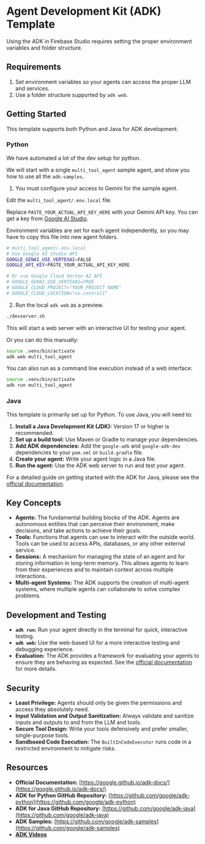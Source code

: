 # Agent Development Kit (ADK) Template

Using the ADK in Firebase Studio requires setting the proper environment variables and folder structure.

## Requirements

1. Set environment variables so your agents can access the proper LLM and services.
2. Use a folder structure supported by `adk web`.

## Getting Started

This template supports both Python and Java for ADK development.

### Python

We have automated a lot of the dev setup for python.

We will start with a single `multi_tool_agent` sample agent, and show you how to use all the `adk-samples`.

1. You must configure your access to Gemini for the sample agent.

Edit the `multi_tool_agent/.env.local` file.

Replace `PASTE_YOUR_ACTUAL_API_KEY_HERE` with your Gemini API key. You can get a key from [Google AI Studio](https://g.co/ai/idxGetGeminiKey).

Environment variables are set for each agent independently, so you may have to copy this file into new agent folders.

```bash
# multi_tool_agent/.env.local
# Use Google AI Studio API
GOOGLE_GENAI_USE_VERTEXAI=FALSE
GOOGLE_API_KEY=PASTE_YOUR_ACTUAL_API_KEY_HERE

# Or use Google Cloud Vertex AI API
# GOOGLE_GENAI_USE_VERTEXAI=TRUE
# GOOGLE_CLOUD_PROJECT="YOUR_PROJECT_NAME"
# GOOGLE_CLOUD_LOCATION="us-central1"
```

2. Run the local `adk web` as a preview.

```bash
./devserver.sh
```

This will start a web server with an interactive UI for testing your agent.

Or you can do this manually:

```bash
source .venv/bin/activate
adk web multi_tool_agent
```

You can also run as a command line execution instead of a web interface:

```bash
source .venv/bin/activate
adk run multi_tool_agent
```

### Java

This template is primarily set up for Python. To use Java, you will need to:

1.  **Install a Java Development Kit (JDK):** Version 17 or higher is recommended.
2.  **Set up a build tool:** Use Maven or Gradle to manage your dependencies.
3.  **Add ADK dependencies:** Add the `google-adk` and `google-adk-dev` dependencies to your `pom.xml` or `build.gradle` file.
4.  **Create your agent:** Write your agent logic in a Java file.
5.  **Run the agent:** Use the ADK web server to run and test your agent.

For a detailed guide on getting started with the ADK for Java, please see the [official documentation](https://google.github.io/adk-docs/get-started/quickstart-java/).

## Key Concepts

*   **Agents:** The fundamental building blocks of the ADK. Agents are autonomous entities that can perceive their environment, make decisions, and take actions to achieve their goals.
*   **Tools:** Functions that agents can use to interact with the outside world. Tools can be used to access APIs, databases, or any other external service.
*   **Sessions:** A mechanism for managing the state of an agent and for storing information in long-term memory. This allows agents to learn from their experiences and to maintain context across multiple interactions.
*   **Multi-agent Systems:** The ADK supports the creation of multi-agent systems, where multiple agents can collaborate to solve complex problems.

## Development and Testing

*   **`adk run`:** Run your agent directly in the terminal for quick, interactive testing.
*   **`adk web`:** Use the web-based UI for a more interactive testing and debugging experience.
*   **Evaluation:** The ADK provides a framework for evaluating your agents to ensure they are behaving as expected. See the [official documentation](https://google.github.io/adk-docs/evaluation/overview/) for more details.

## Security

*   **Least Privilege:** Agents should only be given the permissions and access they absolutely need.
*   **Input Validation and Output Sanitization:** Always validate and sanitize inputs and outputs to and from the LLM and tools.
*   **Secure Tool Design:** Write your tools defensively and prefer smaller, single-purpose tools.
*   **Sandboxed Code Execution:** The `BuiltInCodeExecutor` runs code in a restricted environment to mitigate risks.

## Resources

*   **Official Documentation:** [https://google.github.io/adk-docs/](https://google.github.io/adk-docs/)
*   **ADK for Python GitHub Repository:** [https://github.com/google/adk-python](https://github.com/google/adk-python)
*   **ADK for Java GitHub Repository:** [https://github.com/google/adk-java](https://github.com/google/adk-java)
*   **ADK Samples:** [https://github.com/google/adk-samples](https://github.com/google/adk-samples)
*   **[ADK Videos](https://www.youtube.com/playlist?list=PLOU2XLYxmsIIAPgM8FmtEcFTXLLzmh4DK)**
